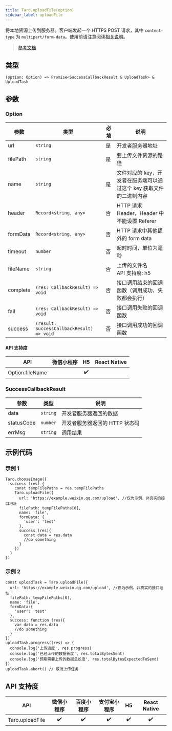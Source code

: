 ```yaml
---
title: Taro.uploadFile(option)
sidebar_label: uploadFile
---
```


将本地资源上传到服务器。客户端发起一个 HTTPS POST 请求，其中 `content-type` 为 `multipart/form-data`。使用前请注意阅读[相关说明](https://developers.weixin.qq.com/miniprogram/dev/framework/ability/network.html)。

> [参考文档](https://developers.weixin.qq.com/miniprogram/dev/api/network/upload/wx.uploadFile.html)

## 类型

```tsx
(option: Option) => Promise<SuccessCallbackResult & UploadTask> & UploadTask
```

## 参数

### Option

<table>
  <thead>
    <tr>
      <th>参数</th>
      <th>类型</th>
      <th style={{ textAlign: "center"}}>必填</th>
      <th>说明</th>
    </tr>
  </thead>
  <tbody>
    <tr>
      <td>url</td>
      <td><code>string</code></td>
      <td style={{ textAlign: "center"}}>是</td>
      <td>开发者服务器地址</td>
    </tr>
    <tr>
      <td>filePath</td>
      <td><code>string</code></td>
      <td style={{ textAlign: "center"}}>是</td>
      <td>要上传文件资源的路径</td>
    </tr>
    <tr>
      <td>name</td>
      <td><code>string</code></td>
      <td style={{ textAlign: "center"}}>是</td>
      <td>文件对应的 key，开发者在服务端可以通过这个 key 获取文件的二进制内容</td>
    </tr>
    <tr>
      <td>header</td>
      <td><code>Record&lt;string, any&gt;</code></td>
      <td style={{ textAlign: "center"}}>否</td>
      <td>HTTP 请求 Header，Header 中不能设置 Referer</td>
    </tr>
    <tr>
      <td>formData</td>
      <td><code>Record&lt;string, any&gt;</code></td>
      <td style={{ textAlign: "center"}}>否</td>
      <td>HTTP 请求中其他额外的 form data</td>
    </tr>
    <tr>
      <td>timeout</td>
      <td><code>number</code></td>
      <td style={{ textAlign: "center"}}>否</td>
      <td>超时时间，单位为毫秒</td>
    </tr>
    <tr>
      <td>fileName</td>
      <td><code>string</code></td>
      <td style={{ textAlign: "center"}}>否</td>
      <td>上传的文件名<br />API 支持度: h5</td>
    </tr>
    <tr>
      <td>complete</td>
      <td><code>(res: CallbackResult) =&gt; void</code></td>
      <td style={{ textAlign: "center"}}>否</td>
      <td>接口调用结束的回调函数（调用成功、失败都会执行）</td>
    </tr>
    <tr>
      <td>fail</td>
      <td><code>(res: CallbackResult) =&gt; void</code></td>
      <td style={{ textAlign: "center"}}>否</td>
      <td>接口调用失败的回调函数</td>
    </tr>
    <tr>
      <td>success</td>
      <td><code>(result: SuccessCallbackResult) =&gt; void</code></td>
      <td style={{ textAlign: "center"}}>否</td>
      <td>接口调用成功的回调函数</td>
    </tr>
  </tbody>
</table>

#### API 支持度

| API | 微信小程序 | H5 | React Native |
| :---: | :---: | :---: | :---: |
| Option.fileName |  | ✔️ |  |

### SuccessCallbackResult

<table>
  <thead>
    <tr>
      <th>参数</th>
      <th>类型</th>
      <th>说明</th>
    </tr>
  </thead>
  <tbody>
    <tr>
      <td>data</td>
      <td><code>string</code></td>
      <td>开发者服务器返回的数据</td>
    </tr>
    <tr>
      <td>statusCode</td>
      <td><code>number</code></td>
      <td>开发者服务器返回的 HTTP 状态码</td>
    </tr>
    <tr>
      <td>errMsg</td>
      <td><code>string</code></td>
      <td>调用结果</td>
    </tr>
  </tbody>
</table>

## 示例代码

### 示例 1

```tsx
Taro.chooseImage({
  success (res) {
    const tempFilePaths = res.tempFilePaths
    Taro.uploadFile({
      url: 'https://example.weixin.qq.com/upload', //仅为示例，非真实的接口地址
      filePath: tempFilePaths[0],
      name: 'file',
      formData: {
        'user': 'test'
      },
      success (res){
        const data = res.data
        //do something
      }
    })
  }
})
```

### 示例 2

```tsx
const uploadTask = Taro.uploadFile({
  url: 'https://example.weixin.qq.com/upload', //仅为示例，非真实的接口地址
  filePath: tempFilePaths[0],
  name: 'file',
  formData:{
    'user': 'test'
  },
  success: function (res){
    var data = res.data
    //do something
  }
})
uploadTask.progress((res) => {
  console.log('上传进度', res.progress)
  console.log('已经上传的数据长度', res.totalBytesSent)
  console.log('预期需要上传的数据总长度', res.totalBytesExpectedToSend)
})
uploadTask.abort() // 取消上传任务
```

## API 支持度

| API | 微信小程序 | 百度小程序 | 支付宝小程序 | H5 | React Native |
| :---: | :---: | :---: | :---: | :---: | :---: |
| Taro.uploadFile | ✔️ | ✔️ | ✔️ | ✔️ | ✔️ |
